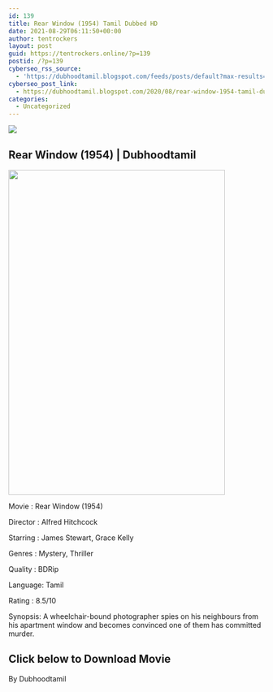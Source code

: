```yaml
---
id: 139
title: Rear Window (1954) Tamil Dubbed HD
date: 2021-08-29T06:11:50+00:00
author: tentrockers
layout: post
guid: https://tentrockers.online/?p=139
postid: /?p=139
cyberseo_rss_source:
  - 'https://dubhoodtamil.blogspot.com/feeds/posts/default?max-results=150&start-index=151'
cyberseo_post_link:
  - https://dubhoodtamil.blogspot.com/2020/08/rear-window-1954-tamil-dubbed-hd.html
categories:
  - Uncategorized
---
```

<div class="media_block">
  <img src="https://1.bp.blogspot.com/-V8L9NcIdJeM/Xyo2QpXnBqI/AAAAAAAAA_A/1d-7fv6C_40GbtYYqduKB7JVsBExkZT3wCLcBGAsYHQ/s72-w426-h640-c/images%2B%252817%2529.jpeg" class="media_thumbnail" />
</div>

## <span>Rear Window (1954) | Dubhoodtamil</span>

<div class="separator">
  <a href="https://1.bp.blogspot.com/-V8L9NcIdJeM/Xyo2QpXnBqI/AAAAAAAAA_A/1d-7fv6C_40GbtYYqduKB7JVsBExkZT3wCLcBGAsYHQ/s678/images%2B%252817%2529.jpeg"><img loading="lazy" border="0" data-original-height="678" data-original-width="452" height="640" src="https://1.bp.blogspot.com/-V8L9NcIdJeM/Xyo2QpXnBqI/AAAAAAAAA_A/1d-7fv6C_40GbtYYqduKB7JVsBExkZT3wCLcBGAsYHQ/w426-h640/images%2B%252817%2529.jpeg" width="426" /></a>
</div>

Movie	<span></span>:	<span></span>Rear Window (1954)

Director	<span></span>:	<span></span>Alfred Hitchcock

Starring	<span></span>:	<span></span>James Stewart, Grace Kelly

Genres	<span></span>:	<span></span>Mystery, Thriller

Quality	<span></span>:	<span></span>BDRip

Language:	<span></span>Tamil

Rating	<span></span>:	<span></span>8.5/10

Synopsis: A wheelchair-bound photographer spies on his neighbours from his apartment window and becomes convinced one of them has committed murder.

## **<span>Click below to Download Movie</span>**

By Dubhoodtamil